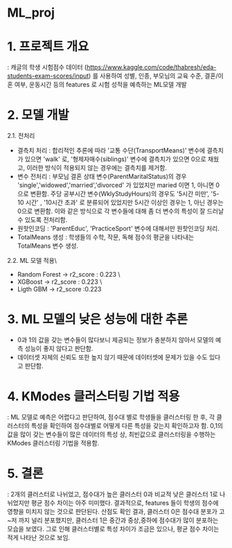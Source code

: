 # ML_proj

# 1. 프로젝트 개요 
: 캐글의 학생 시험점수 데이터 (https://www.kaggle.com/code/thabresh/eda-students-exam-scores/input) 를 사용하여 성별, 인종, 부모님의 교육 수준, 결혼/이혼 여부, 운동시간 등의 features 로 시험 성적을 예측하는 ML모델 개발 

# 2. 모델 개발 
2.1. 전처리 
- 결측치 처리 : 합리적인 추론에 따라 '교통 수단(TransportMeans)' 변수에 결측치가 있으면 'walk' 로, '형제자매수(siblings)' 변수에 결측치가 있으면 0으로 채웠고, 이러한 방식이 적용되지 않는 경우에는 결측치를 제거함. 
- 변수 전처리 : 부모님 결혼 상태 변수(ParentMaritalStatus)의 경우 'single','widowed','married','divorced' 가 있었지만 maried 이면 1, 아니면 0 으로 변환함.  주당 공부시간 변수(WklyStudyHours)의 경우도 '5시간 미만', '5-10 시간' , '10시간 초과' 로 분류되어 있었지만 5시간 이상인 경우는 1, 아닌 경우는 0으로 변환함. 이와 같은 방식으로 각 변수들에 대해 좀 더 변수의 특성이 잘 드러날 수 있도록 전처리함. 
- 원핫인코딩 : 'ParentEduc', 'PracticeSport' 변수에 대해서만 원핫인코딩 처리.
- TotalMeans 생성 : 학생들의 수학, 작문, 독해 점수의 평균을 나타내는 TotalMeans 변수 생성.

2.2. ML 모델 적용\
- Random Forest -> r2_score : 0.223 \
- XGBoost -> r2_score : 0.223 \
- Ligth GBM -> r2_score :0.223

# 3. ML 모델의 낮은 성능에 대한 추론 
- 0과 1의 값을 갖는 변수들이 많다보니 제공되는 정보가 충분하지 않아서 모델의 예측 성능이 좋지 않다고 판단함. 
- 데이터셋 자체의 신뢰도 또한 높지 않기 때문에 데이터셋에 문제가 있을 수도 있다고 판단함. 

# 4. KModes 클러스터링 기법 적용 
:  ML 모델로 예측은 어렵다고 판단하여, 점수대 별로 학생들을 클러스터링 한 후, 각 클러스터의 특성을 확인하여 
점수대별로 어떻게 다른 특성을 갖는지 확인하고자 함.  0,1의 값을 많이 갖는 변수들이 많은 데이터의 특성 상, 최빈값으로 클러스터링을 수행하는 KModes 클러스터링 기법을 적용함. 

# 5. 결론 
: 2개의 클러스터로 나뉘었고, 점수대가 높은 클러스터 0과 비교적 낮은 클러스터 1로 나뉘었지만 평균 점수 차이는 아주 미미했다. 결과적으로, features 들이 
학생의 점수에 영향을 미치지 않는 것으로 판단된다. 산점도 확인 결과, 클러스터 0은 점수대 분포가 고~저 까지 널리 분포했지만, 클러스터 1은 중간과 중상,중하에 점수대가 많이 분포하는 모습을 보였다. 그로 인해 클러스터별로 특성 차이가 조금은 있으나, 평균 점수 차이는 적게 나타난 것으로 보임.
